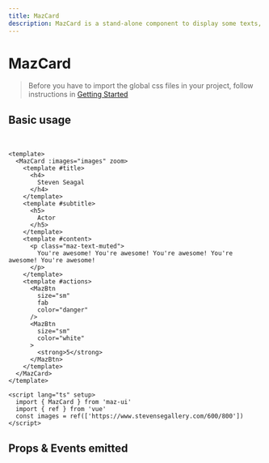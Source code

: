 ```yaml
---
title: MazCard
description: MazCard is a stand-alone component to display some texts, images and you can add buttons actions
---
```


# MazCard

> Before you have to import the global css files in your project, follow instructions in [Getting Started](/maz-ui-3/guide/getting-started.html)

## Basic usage

<br />

<MazCard :images="images" zoom>
  <template #title>
    <h4 class="maz-m-0">
      Steven Seagal
    </h4>
  </template>
  <template #subtitle>
    <h5 class="maz-m-0">
      Actor
    </h5>
  </template>
  <template #content>
    <p class="maz-text-muted maz-m-0">
      You're awesome! You're awesome! You're awesome! You're awesome! You're awesome!
    </p>
  </template>
  <template #actions>
    <MazBtn
      size="sm"
      fab
      color="danger"
      class="maz-mr-2"
    >
      <strong>2</strong>
    </MazBtn>
    <MazBtn
      size="sm"
      color="white"
    >
      <strong>5</strong>
    </MazBtn>
  </template>
</MazCard>

<script setup>
  import { ref } from 'vue'
  const images = ref(['https://www.stevensegallery.com/600/800'])
</script>

```vue
<template>
  <MazCard :images="images" zoom>
    <template #title>
      <h4>
        Steven Seagal
      </h4>
    </template>
    <template #subtitle>
      <h5>
        Actor
      </h5>
    </template>
    <template #content>
      <p class="maz-text-muted">
        You're awesome! You're awesome! You're awesome! You're awesome! You're awesome!
      </p>
    </template>
    <template #actions>
      <MazBtn
        size="sm"
        fab
        color="danger"
      />
      <MazBtn
        size="sm"
        color="white"
      >
        <strong>5</strong>
      </MazBtn>
    </template>
  </MazCard>
</template>

<script lang="ts" setup>
  import { MazCard } from 'maz-ui'
  import { ref } from 'vue'
  const images = ref(['https://www.stevensegallery.com/600/800'])
</script>
```

## Props & Events emitted

<ComponentPropDoc component="MazCard" />